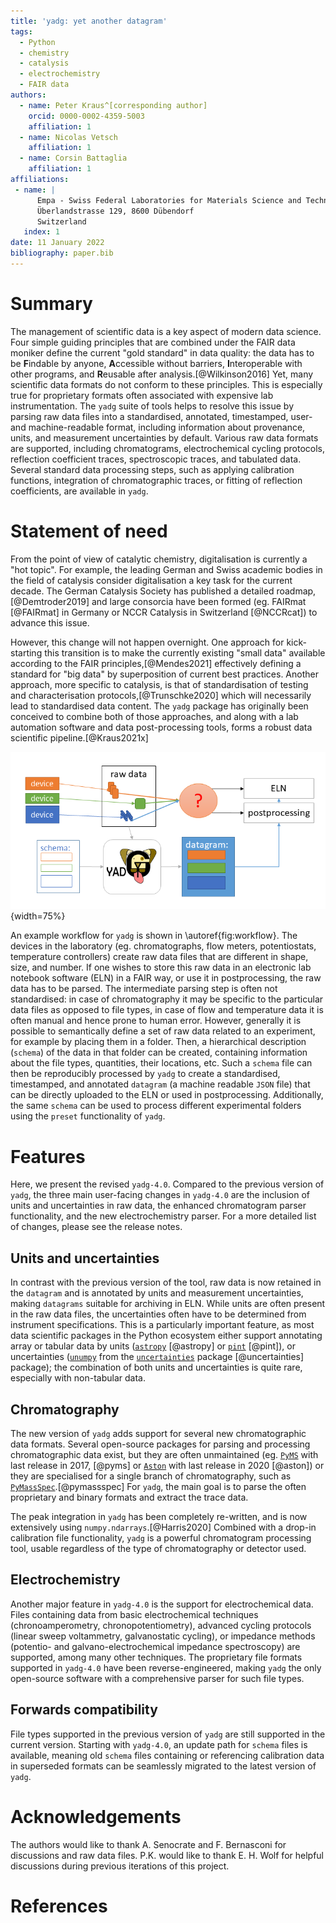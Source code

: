 ```yaml
---
title: 'yadg: yet another datagram'
tags:
  - Python
  - chemistry
  - catalysis
  - electrochemistry
  - FAIR data
authors:
  - name: Peter Kraus^[corresponding author] 
    orcid: 0000-0002-4359-5003
    affiliation: 1 
  - name: Nicolas Vetsch
    affiliation: 1
  - name: Corsin Battaglia
    affiliation: 1
affiliations:
 - name: |
      Empa - Swiss Federal Laboratories for Materials Science and Technology,
      Überlandstrasse 129, 8600 Dübendorf
      Switzerland
   index: 1
date: 11 January 2022
bibliography: paper.bib
---
```


# Summary

The management of scientific data is a key aspect of modern data science. Four simple guiding principles that are combined under the FAIR data moniker define the current "gold standard" in data quality: the data has to be **F**indable by anyone, **A**ccessible without barriers,  **I**nteroperable with other programs, and **R**eusable after analysis.[@Wilkinson2016] Yet, many scientific data formats do not conform to these principles. This is especially true for proprietary formats often associated with expensive lab instrumentation. The `yadg` suite of tools helps to resolve this issue by parsing raw data files into a standardised, annotated, timestamped, user- and machine-readable format, including information about provenance, units, and measurement uncertainties by default. Various raw data formats are supported, including chromatograms, electrochemical cycling protocols, reflection coefficient traces, spectroscopic traces, and tabulated data. Several standard data processing steps, such as applying calibration functions, integration of chromatographic traces, or fitting of reflection coefficients, are available in `yadg`. 

# Statement of need

From the point of view of catalytic chemistry, digitalisation is currently a "hot topic". For example, the leading German and Swiss academic bodies in the field of catalysis consider digitalisation a key task for the current decade. The German Catalysis Society has published a detailed roadmap,[@Demtroder2019] and large consorcia have been formed (eg. FAIRmat [@FAIRmat] in Germany or NCCR Catalysis in Switzerland [@NCCRcat]) to advance this issue. 

However, this change will not happen overnight. One approach for kick-starting this transition is to make the currently existing "small data" available according to the FAIR principles,[@Mendes2021] effectively defining a standard for "big data" by superposition of current best practices. Another approach, more specific to catalysis, is that of standardisation of testing and characterisation protocols,[@Trunschke2020] which will necessarily lead to standardised data content. The `yadg` package has originally been conceived to combine both of those approaches, and along with a lab automation software and data post-processing tools, forms a robust data scientific pipeline.[@Kraus2021x]

![Example workflow for `yadg`.\label{fig:workflow}](fig_1.png){width=75%}

An example workflow for `yadg` is shown in \autoref{fig:workflow}. The devices in the laboratory (eg. chromatographs, flow meters, potentiostats, temperature controllers) create raw data files that are different in shape, size, and number. If one wishes to store this raw data in an electronic lab notebook software (ELN) in a FAIR way, or use it in postprocessing, the raw data has to be parsed. The intermediate parsing step is often not standardised: in case of chromatography it may be specific to the particular data files as opposed to file types, in case of flow and temperature data it is often manual and hence prone to human error. However, generally it is possible to semantically define a set of raw data related to an experiment, for example by placing them in a folder. Then, a hierarchical description (`schema`) of the data in that folder can be created, containing information about the file types, quantities, their locations, etc. Such a `schema` file can then be reproducibly processed by `yadg` to create a standardised, timestamped, and annotated `datagram` (a machine readable `JSON` file) that can be directly uploaded to the ELN or used in postprocessing. Additionally, the same `schema` can be used to process different experimental folders using the `preset` functionality of `yadg`.

# Features
Here, we present the revised `yadg-4.0`. Compared to the previous version of `yadg`, the three main user-facing changes in `yadg-4.0` are the inclusion of units and uncertainties in raw data, the enhanced chromatogram parser functionality, and the new electrochemistry parser. For a more detailed list of changes, please see the release notes. 

## Units and uncertainties
In contrast with the previous version of the tool, raw data is now retained in the `datagram` and is annotated by units and measurement uncertainties, making `datagrams` suitable for archiving in ELN. While units are often present in the raw data files, the uncertainties often have to be determined from instrument specifications. This is a particularly important feature, as most data scientific packages in the Python ecosystem either support annotating array or tabular data by units ([`astropy`](https://www.astropy.org/) [@astropy] or [`pint`](https://pint.readthedocs.io/en/stable/) [@pint]), or uncertainties ([`unumpy`](https://pythonhosted.org/uncertainties/numpy_guide.html) from the [`uncertainties`](https://pythonhosted.org/uncertainties/index.html) package  [@uncertainties] package); the combination of both units and uncertainties is quite rare, especially with non-tabular data.

## Chromatography
The new version of `yadg` adds support for several new chromatographic data formats. Several open-source packages for parsing and processing chromatographic data exist, but they are often unmaintained (eg. [`PyMS`](https://code.google.com/archive/p/pyms/) with last release in 2017, [@pyms] or [`Aston`](https://github.com/bovee/Aston) with last release in 2020 [@aston]) or they are specialised for a single branch of chromatography, such as [`PyMassSpec`](https://pymassspec.readthedocs.io/en/master/).[@pymassspec] For `yadg`, the main goal is to parse the often proprietary and binary formats and extract the trace data. 

The peak integration in `yadg` has been completely re-written, and is now extensively using `numpy.ndarrays`.[@Harris2020] Combined with a drop-in calibration file functionality, `yadg` is a powerful chromatogram processing tool, usable regardless of the type of chromatography or detector used.

## Electrochemistry
Another major feature in `yadg-4.0` is the support for electrochemical data. Files containing data from basic electrochemical techniques (chronoamperometry, chronopotentiometry), advanced cycling protocols (linear sweep voltammetry, galvanostatic cycling), or impedance methods (potentio- and galvano-electrochemical impedance spectroscopy) are supported, among many other techniques. The proprietary file formats supported in `yadg-4.0` have been reverse-engineered, making `yadg` the only open-source software with a comprehensive parser for such file types.

## Forwards compatibility
File types supported in the previous version of `yadg` are still supported in the current version. Starting with `yadg-4.0`, an update path for `schema` files is available, meaning old `schema` files containing or referencing calibration data in superseded formats can be seamlessly migrated to the latest version of `yadg`.

# Acknowledgements
The authors would like to thank A. Senocrate and F. Bernasconi for discussions and raw data files. P.K. would like to thank E. H. Wolf for helpful discussions during previous iterations of this project.

# References